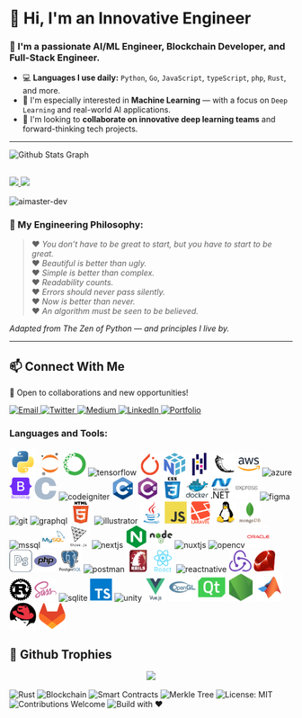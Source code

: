 # 👋 Hi, I'm an Innovative Engineer

### 🚀 I'm a passionate **AI/ML Engineer**, **Blockchain Developer**, and **Full-Stack Engineer**.

* 💻 **Languages I use daily:** `Python`, `Go`, `JavaScript`, `typeScript`, `php`, `Rust`, and more.
* 🧠 I'm especially interested in **Machine Learning** — with a focus on `Deep Learning` and real-world AI applications.
* 🤝 I'm looking to **collaborate on innovative deep learning teams** and forward-thinking tech projects.

---

![ Github Stats Graph](https://github-profile-summary-cards.vercel.app/api/cards/profile-details?username=aimaster-dev&theme=radical&hide_border=true) <br/> <br/> 
<p>
<a href="https://github.com/aimaster-dev">
  <img height="180em" src="https://github-readme-stats-eight-theta.vercel.app/api?username=aimaster-dev&show_icons=true&theme=blue-green&include_all_commits=true&count_private=true"/>
  <img height="180em" src="https://github-readme-stats-eight-theta.vercel.app/api/top-langs/?username=aimaster-dev&layout=compact&langs_count=10&theme=blue-green"/>


</a>
</p>

<p><img align="center" src="https://github-readme-streak-stats.herokuapp.com/?user=aimaster-dev&" alt="aimaster-dev" /></p>

### 💬 My Engineering Philosophy:

> ❤️ *You don’t have to be great to start, but you have to start to be great.*
<br> ❤️ *Beautiful is better than ugly.*
<br> ❤️ *Simple is better than complex.*
<br> ❤️ *Readability counts.*
<br> ❤️ *Errors should never pass silently.*
<br> ❤️ *Now is better than never.*
<br> ❤️ *An algorithm must be seen to be believed.*

*Adapted from The Zen of Python — and principles I live by.*

---

## 📫 Connect With Me
🔗 Open to collaborations and new opportunities!

<p align="left">
  <a href="mailto:zying1309@gmail.com" target="_blank">
    <img src="https://img.shields.io/badge/Email-D14836?style=for-the-badge&logo=gmail&logoColor=white" alt="Email" />
  </a>
  <a href="https://twitter.com/yingzhou_ai" target="_blank">
    <img src="https://img.shields.io/badge/Twitter-1DA1F2?style=for-the-badge&logo=twitter&logoColor=white" alt="Twitter" />
  </a>
  <a href="https://medium.com/@zying_ai" target="_blank">
    <img src="https://img.shields.io/badge/Medium-12100E?style=for-the-badge&logo=medium&logoColor=white" alt="Medium" />
  </a>
  <a href="https://www.linkedin.com/in/ying-zhou-98143a352/" target="_blank">
    <img src="https://img.shields.io/badge/LinkedIn-0077B5?style=for-the-badge&logo=linkedin&logoColor=white" alt="LinkedIn" />
  </a>
  <a href="https://aimaster-dev.github.io/portfolio-yingzhou/" target="_blank">
    <img src="https://img.shields.io/badge/Portfolio-000000?style=for-the-badge&logo=vercel&logoColor=white" alt="Portfolio" />
  </a>
</p>

<h3 align="left">Languages and Tools:</h3>
<p align="left"> 
<img src="https://raw.githubusercontent.com/devicons/devicon/master/icons/python/python-original.svg" tootip="python" width="48" height="48" alt="Python" />
<img src="https://raw.githubusercontent.com/devicons/devicon/master/icons/jupyter/jupyter-original.svg" alt="jupyter" width="40" height="40"/> 
<img src="https://raw.githubusercontent.com/devicons/devicon/master/icons/anaconda/anaconda-original.svg" alt="anaconda" width="40" height="40"/> 
<img src="https://www.vectorlogo.zone/logos/tensorflow/tensorflow-icon.svg" alt="tensorflow" width="40" height="40"/> 
<img src="https://raw.githubusercontent.com/devicons/devicon/master/icons/pytorch/pytorch-original.svg" alt="pytorch" width="40" height="40"/> 
<img src="https://raw.githubusercontent.com/devicons/devicon/master/icons/numpy/numpy-original.svg" alt="numpy" width="40" height="40"/> 
<img src="https://raw.githubusercontent.com/devicons/devicon/master/icons/pandas/pandas-original.svg" alt="pandas" width="40" height="40"/>
<img src="https://raw.githubusercontent.com/devicons/devicon/master/icons/flask/flask-original.svg" alt="flask" width="40" height="40"/>
<img src="https://raw.githubusercontent.com/devicons/devicon/master/icons/amazonwebservices/amazonwebservices-original-wordmark.svg" alt="aws" width="40" height="40"/>
<img src="https://www.vectorlogo.zone/logos/microsoft_azure/microsoft_azure-icon.svg" alt="azure" width="40" height="40"/> 
<img src="https://raw.githubusercontent.com/devicons/devicon/master/icons/bootstrap/bootstrap-plain-wordmark.svg" alt="bootstrap" width="40" height="40"/>
<img src="https://raw.githubusercontent.com/devicons/devicon/master/icons/c/c-original.svg" alt="c" width="40" height="40"/>
<img src="https://cdn.worldvectorlogo.com/logos/codeigniter.svg" alt="codeigniter" width="40" height="40"/>
<img src="https://raw.githubusercontent.com/devicons/devicon/master/icons/cplusplus/cplusplus-original.svg" alt="cplusplus" width="40" height="40"/>
<img src="https://raw.githubusercontent.com/devicons/devicon/master/icons/csharp/csharp-original.svg" alt="csharp" width="40" height="40"/>
<img src="https://raw.githubusercontent.com/devicons/devicon/master/icons/css3/css3-original-wordmark.svg" alt="css3" width="40" height="40"/>
<img src="https://raw.githubusercontent.com/devicons/devicon/master/icons/docker/docker-original-wordmark.svg" alt="docker" width="40" height="40"/>
<img src="https://raw.githubusercontent.com/devicons/devicon/master/icons/dot-net/dot-net-original-wordmark.svg" alt="dotnet" width="40" height="40"/>
<img src="https://raw.githubusercontent.com/devicons/devicon/master/icons/express/express-original-wordmark.svg" alt="express" width="40" height="40"/>
<img src="https://www.vectorlogo.zone/logos/figma/figma-icon.svg" alt="figma" width="40" height="40"/>
<img src="https://www.vectorlogo.zone/logos/git-scm/git-scm-icon.svg" alt="git" width="40" height="40"/>
<img src="https://www.vectorlogo.zone/logos/graphql/graphql-icon.svg" alt="graphql" width="40" height="40"/>
<img src="https://raw.githubusercontent.com/devicons/devicon/master/icons/html5/html5-original-wordmark.svg" alt="html5" width="40" height="40"/>
<img src="https://www.vectorlogo.zone/logos/adobe_illustrator/adobe_illustrator-icon.svg" alt="illustrator" width="40" height="40"/> 
<img src="https://raw.githubusercontent.com/devicons/devicon/master/icons/java/java-original.svg" alt="java" width="40" height="40"/>
<img src="https://raw.githubusercontent.com/devicons/devicon/master/icons/javascript/javascript-original.svg" alt="javascript" width="40" height="40"/> 
<img src="https://raw.githubusercontent.com/devicons/devicon/master/icons/laravel/laravel-plain-wordmark.svg" alt="laravel" width="40" height="40"/>
<img src="https://raw.githubusercontent.com/devicons/devicon/master/icons/linux/linux-original.svg" alt="linux" width="40" height="40"/>
<img src="https://raw.githubusercontent.com/devicons/devicon/master/icons/mongodb/mongodb-original-wordmark.svg" alt="mongodb" width="40" height="40"/>
<img src="https://www.svgrepo.com/show/303229/microsoft-sql-server-logo.svg" alt="mssql" width="40" height="40"/>
<img src="https://raw.githubusercontent.com/devicons/devicon/master/icons/mysql/mysql-original-wordmark.svg" alt="mysql" width="40" height="40"/>
<img src="https://raw.githubusercontent.com/devicons/devicon/master/icons/threejs/threejs-original-wordmark.svg" alt="threejs" width="40" height="40"/>
<img src="https://cdn.worldvectorlogo.com/logos/nextjs-2.svg" alt="nextjs" width="40" height="40"/>
<img src="https://raw.githubusercontent.com/devicons/devicon/master/icons/nginx/nginx-original.svg" alt="nginx" width="40" height="40"/>
<img src="https://raw.githubusercontent.com/devicons/devicon/master/icons/nodejs/nodejs-original-wordmark.svg" alt="nodejs" width="40" height="40"/>
<img src="https://www.vectorlogo.zone/logos/nuxtjs/nuxtjs-icon.svg" alt="nuxtjs" width="40" height="40"/>
<img src="https://www.vectorlogo.zone/logos/opencv/opencv-icon.svg" alt="opencv" width="40" height="40"/>
<img src="https://raw.githubusercontent.com/devicons/devicon/master/icons/oracle/oracle-original.svg" alt="oracle" width="40" height="40"/>
<img src="https://raw.githubusercontent.com/devicons/devicon/master/icons/photoshop/photoshop-line.svg" alt="photoshop" width="40" height="40"/>
<img src="https://raw.githubusercontent.com/devicons/devicon/master/icons/php/php-original.svg" alt="php" width="40" height="40"/>
<img src="https://raw.githubusercontent.com/devicons/devicon/master/icons/postgresql/postgresql-original-wordmark.svg" alt="postgresql" width="40" height="40"/>
<img src="https://www.vectorlogo.zone/logos/getpostman/getpostman-icon.svg" alt="postman" width="40" height="40"/>
<img src="https://raw.githubusercontent.com/devicons/devicon/master/icons/rails/rails-original-wordmark.svg" alt="rails" width="40" height="40"/>
<img src="https://raw.githubusercontent.com/devicons/devicon/master/icons/react/react-original-wordmark.svg" alt="react" width="40" height="40"/>
<img src="https://reactnative.dev/img/header_logo.svg" alt="reactnative" width="40" height="40"/>
<img src="https://raw.githubusercontent.com/devicons/devicon/master/icons/redux/redux-original.svg" alt="redux" width="40" height="40"/>
<img src="https://raw.githubusercontent.com/devicons/devicon/master/icons/ruby/ruby-original.svg" alt="ruby" width="40" height="40"/>
<img src="https://raw.githubusercontent.com/devicons/devicon/master/icons/rust/rust-plain.svg" alt="rust" width="40" height="40"/>
<img src="https://raw.githubusercontent.com/devicons/devicon/master/icons/sass/sass-original.svg" alt="sass" width="40" height="40"/>
<img src="https://www.vectorlogo.zone/logos/sqlite/sqlite-icon.svg" alt="sqlite" width="40" height="40"/>
<img src="https://raw.githubusercontent.com/devicons/devicon/master/icons/typescript/typescript-original.svg" alt="typescript" width="40" height="40"/> 
<img src="https://www.vectorlogo.zone/logos/unity3d/unity3d-icon.svg" alt="unity" width="40" height="40"/>
<img src="https://raw.githubusercontent.com/devicons/devicon/master/icons/vuejs/vuejs-original-wordmark.svg" alt="vuejs" width="40" height="40"/>
<img src="https://raw.githubusercontent.com/devicons/devicon/master/icons/opengl/opengl-original.svg" width="48" height="48" alt="OpenGL" />
<img src="https://raw.githubusercontent.com/devicons/devicon/master/icons/qt/qt-original.svg" width="48" height="48" alt="QT" />
<img src="https://raw.githubusercontent.com/devicons/devicon/master/icons/nodejs/nodejs-original.svg" width="48" height="48" alt="Node" />
<img src="https://raw.githubusercontent.com/devicons/devicon/master/icons/matlab/matlab-original.svg" width="48" height="48" alt="matlab" />
<img src="https://raw.githubusercontent.com/devicons/devicon/master/icons/redhat/redhat-original.svg" width="48" height="48" alt="matlab" />
<img src="https://raw.githubusercontent.com/devicons/devicon/master/icons/gitlab/gitlab-original.svg" width="48" height="48" alt="gitlab" />
</p>

## 🔗 Github Trophies
<p align="center">
<img src="https://github-profile-trophy.vercel.app/?username=aimaster-dev&theme=darkhub">
</p>

![Rust](https://img.shields.io/badge/code-Rust-orange?logo=rust)
![Blockchain](https://img.shields.io/badge/tech-Blockchain-4caf50)
![Smart Contracts](https://img.shields.io/badge/focus-Smart%20Contracts-blueviolet)
![Merkle Tree](https://img.shields.io/badge/concept-Merkle%20Tree-yellow)
![License: MIT](https://img.shields.io/badge/License-MIT-blue.svg)
![Contributions Welcome](https://img.shields.io/badge/contributions-welcome-brightgreen.svg)
![Build with ❤️](https://img.shields.io/badge/built%20with-%E2%9D%A4-red)
<!---
aimaster-dev/aimaster-dev is a ✨ special ✨ repository because its `README.md` (this file) appears on your GitHub profile.
You can click the Preview link to take a look at your changes.
--->
